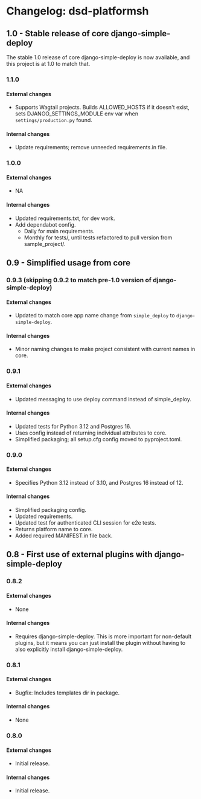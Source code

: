 Changelog: dsd-platformsh
===

1.0 - Stable release of core django-simple-deploy
---

The stable 1.0 release of core django-simple-deploy is now available, and this project is at 1.0 to match that.

### 1.1.0

#### External changes

- Supports Wagtail projects. Builds ALLOWED_HOSTS if it doesn't exist, sets DJANGO_SETTINGS_MODULE env var when `settings/production.py` found.

#### Internal changes

- Update requirements; remove unneeded requirements.in file.

### 1.0.0

#### External changes

- NA

#### Internal changes

- Updated requirements.txt, for dev work.
- Add dependabot config.
  - Daily for main requirements.
  - Monthly for tests/, until tests refactored to pull version from sample_project/.

0.9 - Simplified usage from core
---

### 0.9.3 (skipping 0.9.2 to match pre-1.0 version of django-simple-deploy)

#### External changes

- Updated to match core app name change from `simple_deploy` to `django-simple-deploy`.

#### Internal changes

- Minor naming changes to make project consistent with current names in core.

### 0.9.1

#### External changes

- Updated messaging to use deploy command instead of simple_deploy.

#### Internal changes

- Updated tests for Python 3.12 and Postgres 16.
- Uses config instead of returning individual attributes to core.
- Simplified packaging; all setup.cfg config moved to pyproject.toml.

### 0.9.0

#### External changes

- Specifies Python 3.12 instead of 3.10, and Postgres 16 instead of 12.

#### Internal changes

- Simplified packaging config.
- Updated requirements.
- Updated test for authenticated CLI session for e2e tests.
- Returns platform name to core.
- Added required MANIFEST.in file back.

0.8 - First use of external plugins with django-simple-deploy
---

### 0.8.2

#### External changes

- None

#### Internal changes

- Requires django-simple-deploy. This is more important for non-default plugins, but it means you can just install the plugin without having to also explicitly install django-simple-deploy.

### 0.8.1

#### External changes

- Bugfix: Includes templates dir in package.

#### Internal changes

- None

### 0.8.0

#### External changes

- Initial release.

#### Internal changes

- Initial release.